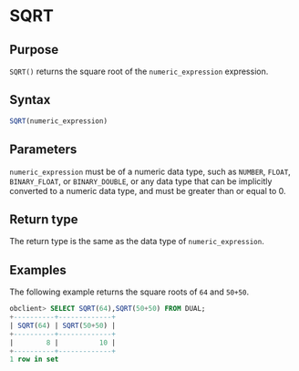 # SQRT

## Purpose

`SQRT()` returns the square root of the `numeric_expression` expression.

## Syntax

```sql
SQRT(numeric_expression)
```

## Parameters

`numeric_expression` must be of a numeric data type, such as `NUMBER`, `FLOAT`, `BINARY_FLOAT`, or `BINARY_DOUBLE`, or any data type that can be implicitly converted to a numeric data type, and must be greater than or equal to 0.

## Return type

The return type is the same as the data type of `numeric_expression`.

## Examples

The following example returns the square roots of `64` and `50+50`.

```sql
obclient> SELECT SQRT(64),SQRT(50+50) FROM DUAL;
+----------+-------------+
| SQRT(64) | SQRT(50+50) |
+----------+-------------+
|        8 |          10 |
+----------+-------------+
1 row in set
```
